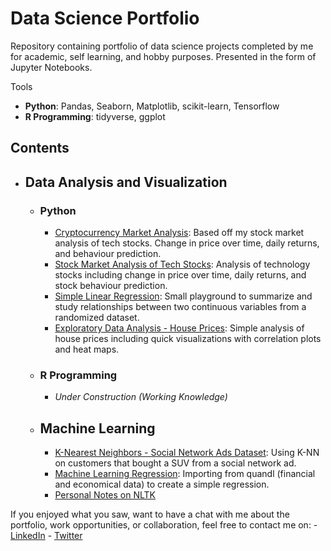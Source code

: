 # Data Science Portfolio
Repository containing portfolio of data science projects completed by me for academic, self learning, and hobby purposes. Presented in the form of Jupyter Notebooks.

Tools
  - **Python**: Pandas, Seaborn, Matplotlib, scikit-learn, Tensorflow
  - **R Programming**: tidyverse, ggplot

## Contents
- ## Data Analysis and Visualization
  - ### Python
    - [Cryptocurrency Market Analysis](https://github.com/melvfernandez/data_science_portfolio/blob/master/Cryptocurrency%20Market%20Analysis.ipynb): Based off my stock market analysis of tech stocks. Change in price over time, daily returns, and behaviour prediction.
    - [Stock Market Analysis of Tech Stocks](https://github.com/melvfernandez/data__scientist_portfolio/blob/master/Stock%20Market%20Analysis%20for%20Tech%20Stocks.ipynb): Analysis of technology stocks including change in price over time, daily returns, and stock behaviour prediction.
    - [Simple Linear Regression](https://github.com/melvfernandez/data_science_portfolio/blob/master/Simple%20Linear%20Regression.ipynb): Small playground to summarize and study relationships between two continuous variables from a randomized dataset.
    - [Exploratory Data Analysis - House Prices](https://github.com/melvfernandez/data_science_portfolio/blob/master/Exploratory%20Data%20Analysis%20of%20House%20Prices.ipynb): Simple analysis of house prices including quick visualizations with correlation plots and heat maps.
   - ### R Programming
      - *Under Construction (Working Knowledge)*
  - ## Machine Learning
    - [K-Nearest Neighbors - Social Network Ads Dataset](https://github.com/melvfernandez/data_science_portfolio/blob/master/K_Nearest_Neighbors/K-Nearest%20Neighbors%20On%20Social%20Network%20Ads.ipynb): Using K-NN on customers that bought a SUV from a social network ad.
     - [Machine Learning Regression](https://github.com/melvfnz/data_science_portfolio/blob/master/Regression%20-%20Machine%20Learning.ipynb): Importing from quandl (financial and economical data) to create a simple regression.
     - [Personal Notes on NLTK](https://github.com/melvfnz/data_science_portfolio/blob/master/Natural%20Language%20Processing%20Personal%20Notes.ipynb)

If you enjoyed what you saw, want to have a chat with me about the portfolio, work opportunities, or collaboration, feel free to contact me on:
    - [LinkedIn](https://www.linkedin.com/in/melvfernandez/)
    - [Twitter](https://twitter.com/melvfnz)
  

